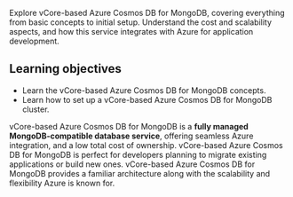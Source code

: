 

Explore vCore-based Azure Cosmos DB for MongoDB, covering everything from basic concepts to initial setup. Understand the cost and scalability aspects, and how this service integrates with Azure for application development.

## Learning objectives

- Learn the vCore-based Azure Cosmos DB for MongoDB concepts.
- Learn how to set up a vCore-based Azure Cosmos DB for MongoDB cluster.



vCore-based Azure Cosmos DB for MongoDB is a **fully managed MongoDB-compatible database service**, offering seamless Azure integration, and a low total cost of ownership.
vCore-based Azure Cosmos DB for MongoDB is perfect for developers planning to migrate existing applications or build new ones. vCore-based Azure Cosmos DB for MongoDB provides a familiar architecture along with the scalability and flexibility Azure is known for.